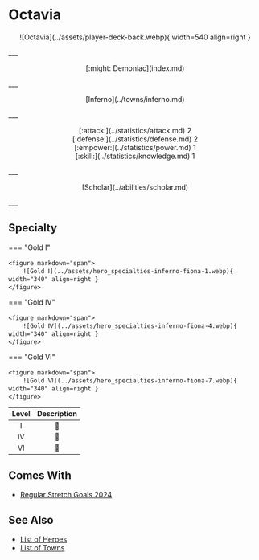 # Octavia

<p style="text-align: center;" markdown>![Octavia](../assets/player-deck-back.webp){ width=540 align=right }</p>
___
<p style="text-align: center;" markdown>[:might: Demoniac](index.md)</p>
___
<p style="text-align: center;" markdown>[Inferno](../towns/inferno.md)</p>
___

<p style="text-align: center;" markdown>[:attack:](../statistics/attack.md)&nbsp;2</br>[:defense:](../statistics/defense.md)&nbsp;2</br>[:empower:](../statistics/power.md)&nbsp;1</br>[:skill:](../statistics/knowledge.md)&nbsp;1</p>
___
<p style="text-align: center;" markdown>[Scholar](../abilities/scholar.md)</p>
___

## Specialty

=== "Gold Ⅰ"

    <figure markdown="span">
        ![Gold Ⅰ](../assets/hero_specialties-inferno-fiona-1.webp){ width="340" align=right }
    </figure>

=== "Gold Ⅳ"

    <figure markdown="span">
        ![Gold Ⅳ](../assets/hero_specialties-inferno-fiona-4.webp){ width="340" align=right }
    </figure>

=== "Gold Ⅵ"

    <figure markdown="span">
        ![Gold Ⅵ](../assets/hero_specialties-inferno-fiona-7.webp){ width="340" align=right }
    </figure>


| Level | Description |
| :---: | :---: |
| Ⅰ | 🚧 |
| Ⅳ | 🚧 |
| Ⅵ | 🚧 |


## Comes With

- [Regular Stretch Goals 2024](../content/regular_stretch_goals.md)


## See Also

- [List of Heroes](index.md)
- [List of Towns](../towns/index.md)

